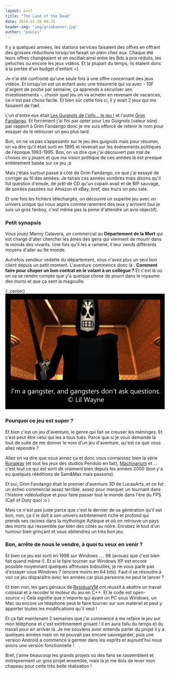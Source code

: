 ```yaml
---
layout: post
title: "The Land of the Dead"
date: 2014-01-28 00:32
header-img: "img/grimbanner.jpg"
author: "poulpi"
---
```


Il y a quelques années, les stations services faisaient des offres en offrant des grosses réductions lorsqu'on faisait un plein chez eux. Chaque été leurs offres changeaient et on oscillait ainsi entre les Bds à prix réduits, les peluches ou encore les jeux vidéos. Et la plupart du temps, ils étaient donc à la portée d'un budget d'enfant =)

Je n'ai été confronté qu'une seule fois à une offre concernant des jeux vidéos. Et lorsqu'on est un enfant avec une trésorerie qui va avec - 10F d'argent de poche par semaine, ça apprends à sécuriser ses investissements -, choisir quel jeu on va acheter en revenant de vacances, ce n'est pas chose facile. Et bien sûr cette fois ci, il y avait 2 jeux qui me faisaient de l’œil.

L'un d'entre eux était [Les Guignols de l'info… le jeu !](http://fr.wikipedia.org/wiki/Les_Guignols_de_l'info%E2%80%A6_le_jeu_!)  et l'autre [Grim Fandango](http://fr.wikipedia.org/wiki/Grim_Fandango). Et forcément j'ai fini par opter pour Les Guignols (valeur sûre) par rapport à Grim Fandango donc je me suis efforcé de retenir le nom pour essayer de le retrouver un peu plus tard.

Bon, on ne va pas s’appesantir sur le jeu des guignols mais pour résumer, on va dire qu'il était sorti en 1995 et revenait sur les événements politiques de l'époque 1993-1995. Bon, on va dire que j'ai découvert pas mal de choses en y jouant et que ma vision politique de ces années là est presque entièrement basée sur ce jeu :p 

Mais j'étais surtout passé à côté de Grim Fandango, ce que j'ai essayé de corriger au fil des années. Je tairais ces années sombres mais disons qu'il fut question d'emule, de prêt de CD qu'un copain avait et de RIP sauvage, de soirées passées sur Amazon et eBay, bref, des trucs un peu sale.

Et une fois les fichiers téléchargés, on découvre un superbe jeu avec un univers unique qui nous aspire comme rarement des jeux y arrivent (oui je suis un gros fanboy, c'est même pas la peine d'attendre un avis objectif).

### Petit synopsis

Vous jouez Manny Calavera, un commercial au **Département de la Mort** qui est chargé d'aller chercher les âmes des gens qui viennent de mourir dans le monde des vivants. Une fois qu'il les a ramené, il leur vends différents moyens d'aller au 9e monde.

Autrefois vendeur vedette du département, vous n'avez plus un seul bon client depuis un petit moment. L'aventure commence donc là : **Comment faire pour choper un bon contrat en le volant à un collègue ?** Et c'est là où on va se rendre compte que y'a quelque chose de pourri dans le royaume des morts et que ça sent la magouille.

{:.center}
![Because that's how we do things !](/img/grimbadass.jpg)

### Pourquoi ce jeu est super ?

Et bien c'est un jeu d'aventure, le genre qui fait se creuser les méninges. Et c'est peut être celui qui les a tous tués. Parce que si je vous demande là tout de suite de me donner le nom d'un jeu d'aventure, qu'est ce que vous allez répondre ? 

Allez on va dire que vous aimez ça et donc vous connaissez bien la série  [Runaway](http://fr.wikipedia.org/wiki/Runaway_(s%C3%A9rie_de_jeux_vid%C3%A9o)) (et tout les jeux des studios Pendulo en fait), [Machinarium](http://en.wikipedia.org/wiki/Machinarium) et … c'est tout ce qui est sorti de vraiment bien depuis les années 2000 (bon y'a eu quelques rééditions de Sam&Max mais passons).

Et oui, Grim Fandango était le premier d'aventure 3D de LucasArts, et ce fut un échec commercial assez terrible, assez pour marquer un tournant dans l'histoire vidéoludique et pour faire passer tout le monde dans l'ère du FPS (Call of Duty quoi :o )

Mais ce n'est pas juste parce que c'est le dernier de sa génération qu'il est bon, non, ça il le doit à son univers extrêmement riche et profond qui prends ses racines dans la mythologie Aztèque et où on retrouve un pays des morts qui ressemble par bien des côtés au nôtre. Enrobez le tout d'un humour bien grinçant et vous obtiendrez un très bon jeu.

### Bon, arrête de nous le vendre, à quoi tu veux en venir ?

Et bien ce jeu est sorti en 1998 sur Windows …. 98 (avouez que c'est bien fait quand même !). Et si le faire tourner sur Windows XP est encore possible moyennant quelques affreuses bidouilles, je ne vous parle pas d'essayer sous Windows 7 (encore moins en 64 bits). Faut-il se résoudre à voir ce jeu disparaître avec les années car plus personne ne peut le lancer ?

Et bien non, les gars géniaux de [ResidualVM](http://residualvm.org/) ont réussit à abattre un travail colossal et à recoder le moteur du jeu en C++. Et le code est open-source =) Cela signifie que n'importe qui ayant un PC sous Windows, un Mac ou encore un téléphone peut le faire tourner sur son matériel et peut y apporter toutes les modifications qu'il veut !

Et ça fait maintenant 2 semaines que j'ai commencé à me refaire le jeu sur mon téléphone et c'est extrêmement grisant ! Il en aura fallu du temps et du travail pour en arriver là. Je me souviens avoir entendu parler du projet il y a quelques années mais on ne pouvait pas encore sauvegarder, puis une version Android a commencé à germer dans les esprits et aujourd'hui nous avons une version fonctionnelle !

Bref, j'aime beaucoup les grands projets où des fans se rassemblent et entreprennent un gros projet ensemble, mais là je me dois de lever mon chapeau pour cette très belle réalisation !
